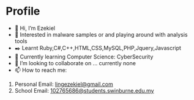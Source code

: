 # Profile
- 👋 Hi, I’m Ezekiel
- 👀 Interested in malware samples or and playing around with analysis tools
- ✒️ Learnt Ruby,C#,C++,HTML,CSS,MySQL,PHP,Jquery,Javascript
- 🌱 Currently learning Computer Science: CyberSecurity
- 💞️ I’m looking to collaborate on ... currently none
- 📫 How to reach me:
1. Personal Email: lingezekiel@gmail.com
2. School Email: 102765686@students.swinburne.edu.my


<!---
EzYy4015/EzYy4015 is a ✨ special ✨ repository because its `README.md` (this file) appears on your GitHub profile.
You can click the Preview link to take a look at your changes.
--->
